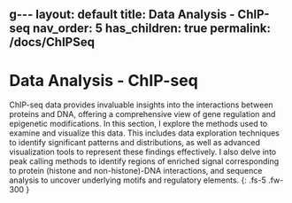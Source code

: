 g---
layout: default
title: Data Analysis - ChIP-seq
nav_order: 5
has_children: true
permalink: /docs/ChIPSeq
---

# Data Analysis - ChIP-seq

ChIP-seq data provides invaluable insights into the interactions between proteins and DNA, offering a comprehensive view of gene regulation and epigenetic modifications. In this section, I explore the methods used to examine and visualize this data. This includes data exploration techniques to identify significant patterns and distributions, as well as advanced visualization tools to represent these findings effectively. I also delve into peak calling methods to identify regions of enriched signal corresponding to protein (histone and non-histone)-DNA interactions, and sequence analysis to uncover underlying motifs and regulatory elements. 
{: .fs-5 .fw-300 }
